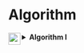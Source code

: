 # Algorithm

<details>
    <summary>
    <img src="https://assets.leetcode.com/static_assets/others/algorithm_I.png" height="24" align="left">
    <b>Algorithm I</b>
    </summary>
    <h1>Algorithm I</h1>
</details>
